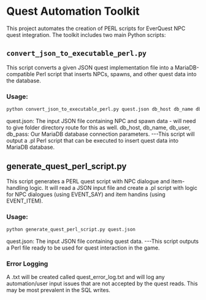 # Quest Automation Toolkit

This project automates the creation of PERL scripts for EverQuest NPC quest integration. The toolkit includes two main Python scripts:

## `convert_json_to_executable_perl.py`

This script converts a given JSON quest implementation file into a MariaDB-compatible Perl script that inserts NPCs, spawns, and other quest data into the database.

### Usage:
```bash
python convert_json_to_executable_perl.py quest.json db_host db_name db_user db_pass
```
quest.json: The input JSON file containing NPC and spawn data - will need to give folder directory route for this as well.
db_host, db_name, db_user, db_pass: Our MariaDB database connection parameters.
---This script will output a .pl Perl script that can be executed to insert quest data into MariaDB database.

## generate_quest_perl_script.py
This script generates a PERL quest script with NPC dialogue and item-handling logic. It will read a JSON input file and create a .pl script with logic for NPC dialogues (using EVENT_SAY) and item handins (using EVENT_ITEM).

### Usage:
```bash
python generate_quest_perl_script.py quest.json
```
quest.json: The input JSON file containing quest data.
---This script outputs a Perl file ready to be used for quest interaction in the game.

### Error Logging
A .txt will be created called quest_error_log.txt and will log any automation/user input issues that are not accepted by the quest reads. This may be most prevalent in the SQL writes.